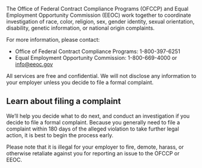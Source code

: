 ---
---

The Office of Federal Contract Compliance Programs (OFCCP) and Equal Employment Opportunity Commission (EEOC) work together to coordinate investigation of race, color, religion, sex, gender identity, sexual orientation, disability, genetic information, or national origin complaints.

For more information, please contact:

- Office of Federal Contract Compliance Programs: 1-800-397-6251
- Equal Employment Opportunity Commission: 1-800-669-4000 or <info@eeoc.gov>

All services are free and confidential. We will not disclose any information to your employer unless you decide to file a formal complaint.

## Learn about filing a complaint

We’ll help you decide what to do next, and conduct an investigation if you decide to file a formal complaint. Because you generally need to file a complaint within 180 days of the alleged violation to take further legal action, it is best to begin the process early.

Please note that it is illegal for your employer to fire, demote, harass, or otherwise retaliate against you for reporting an issue to the OFCCP or EEOC.
